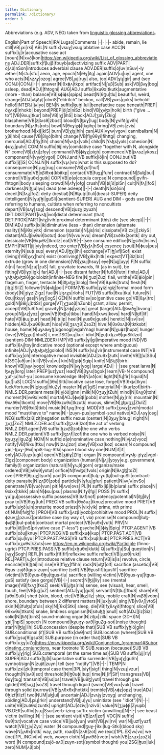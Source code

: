 ```yaml
---
title: Dictionary
permalink: /dictionary/
order: 3
---
```


Abbreviations (e.g. ADV, NEG) taken from [linguistic glossing abbreviations](https://en.wikipedia.org/wiki/List_of_glossing_abbreviations).

English|Part of Speech|IPA|Lugso|Comments
|-|-|-|-
abide, remain, lie still|VB|ɻxi|rki|
ABL|N suffix|vsuɣ|vsug|ablative case
ACC|N suffix|iɻ|ir|accusative case
act [noun]|N|xʌð|kon|https://en.wikipedia.org/wiki/List_of_glossing_abbreviations
ADJ.DER|suffix|fβujβ|fbuyb|adjectivizing suffix
ADV|PART|ðʃʌð|nSon|introduces adverbial clause
ADV.DER|suffix|ðʃuv|nSuv|-ly
æther|N|sfu|sfu|
aeon, age, epoch|N|iθɣ|itg|
again|ADV|uj|uy|
agent, one who acts|N|ʌzʌɣ|ozog|
agree|VB|ɻuj|ruy|
also, too|ADV|ɣiɻ|gir|
and (see CONJ)|CONJ|-|-|
answer|N|θxɸʌ|tkpo|
artifact|N|ʃuβ|Sub|
ask|VB|βʌɣ|bog|
asleep, dead|ADJ||fhtogni|
AUG|ADJ suffix|θxuθx|tkutk|augmentative (more - than)
balance|VB|sɸiɸs|spips|
beast|N|θɮu|tlu|
beautiful, weird, strange|ADJ|ʌɮðɻiʃ|olnriS|"eldritch" 
beckon, call|VB|ɣʌxs|goks|
behold! hello!|INTERJ|jʌ|yo|
BEN|N suffix|ɮuɮi|luli|benefactive case
beneath|PREP|ðχʌxβ|nhokb|
beyond|PREP|ðiʃz|niSz|
bind|VB|χʌɮx|holk|
birth ("give ... to")|VB|θxuɻ|tkur|
bite|VB|iχʃ|ihS|
black|ADJ|ʒxiɣ|Zkig|
blaspheme|VB|zβʌsθ|zbost|
blood|N|ɮuɣ|lug|
body|N|ɣvifð|gvifn|
boundary|N|ɻʌθs|rots|
bowl|N|θxɣiχɸ|tkgihp|
bring|VB|zvis|zvis|
brotherhood|N|xiʃ|kiS|
burn|VB|χiχ|hih|
can|AUX|vɣʌv|vgov|
cannibalism|N|χβi|hbi|
cause|VB|βiχð|bihn|
change|VB|fiχθθɣi|fihttgi|
changing, mercurial|ADJ|fiχ|fih|
chasm|N|vʌɮx|volk|
child|N|Yʌɮs|yols|
cohesion|N|ɸuχɻ|puhr|
COM|N suffix|ðij|niy|comitative case "together with N, alongside N"
come|VB|zfʌj|zfoy|
command|VB|ɸiɣχ|pigh|
commence|VB|jxʌsz|ykosz|
component|N|vɣʌɮ|vgol|
CONJ.and|VB suffix|ið|in|
CONJ.but|VB suffix|iʃ|iS|
CONJ.N|N suffix|vɻʌ|vro|what is this supposed to do?
consequence|N|ɻuɣ|rug|
consume|VB|χuf|huf|
consummate|VB|xβiθxɸ|kbitkp|
contact|VB|fuχɻ|fuhr|
contract|N|βuɮ|bul|
control|VB|ɣuθx|gutk|
COP|VB|∅|∅|copula
corpse|N compound||gvifn-fhtogni|body sleeping
crowd|N|ʌfɣ|ofg|
crush|VB|ɸiʃð|piSn|
cult|N|fʌʃ|foS|
darkness|N|ɮju|lyu|
dead (see asleep)||-|-|
death|N|sið|sin|
deceit|N|fʌʒ|foZ|
deity (bestial)|N|θɮuɮi|tluli|(beast-SUPER)
deity (intelligent)|N|ɣuʃɮi|guSli|(sentient-SUPER) AUG and DIM - gods use DIM referring to humans, cultists when referring to noncultists
depart|VB|sʌɣ|sog|
descend|VB|zjuzχ|zyuzh|
DET.DIST|PART|ivʌɮ|ivol|distal determinant (that)
DET.PROX|PART|iviχ|ivih|proximal determinant (this)
die (see sleep)||-|-|
DIM|ADJ suffix|ix|ik|diminutive (less - than)
dimension (alternate reality)|N|jiθx|yitk|
dimension (spatial)|N|ɻis|ris|
dissipate|VB|zxijʃ|zkiyS|
distant|ADJ|βʌθuθ|botut|
door|N|vvu|vvu|
dream|VB|zʌðθx|zontk|
dry out, dessicate|VB|θxɻʌθz|tkrotz|
eat|VB|-|-|see consume
edifice|N|χsiðv|hsinv|
EMPH|PART|jij|yiy|indeed, too
enter|VB|χʃʌ|hSo|
essence (soul)|N|ɸus|pus|
eternity|N|suɸ|sup|
every|ADJ|ɮχi|lhi|
exchange|VT|ɮʃʌf|lSof|
exist (living)|VB|χʌχ|hoh|
exist (nonliving)|VB|χiθx|hitk|
expect|VT|βiz|biz|
extrude (grow in one dimension)|VB|χsuj|hsuy|
eye|N|ujj|uyy|
F|N suffix|ði|ni|
face|N|zuʃ|zuS|
fall, gravitate towards, fit (as in suit), be fitting|VB|iɣx|igk|
far|ADJ|-|-|see distant
father|N|fuθð|futn|
finite|ADJ|ɣʌɮʌɮʌɮziθ|golololzit|infinite-NEG
fire|N|ʒuz|Zuz|
flail, writhe|VB|ɸið|pin|
flagellum, finger, tentacle|N|βɮʌɮɣ|blolg|
flee|VB|θɻuθs|truts|
flesh|N|ʃiɮʒ|SilZ|
follower|N|ɸʌɮ|pol|
FORM|VB suffix|ɻɣiz|rgiz|formal mood 
form (body)|N|ʒiɣz|Zigz|
fuel|N|ɻɮʌχs|rlohs|
FUT|VB suffix|θxu|tku|
future|N|θxuj|tkuy|
gas|N|ʌɣʃ|ogS|
GEN|N suffix|sʌ|so|genitive case
go|VB|θɻʌ|tro|
gold|N|βθiʃɻ|btiSr|
gorge|VT|χʒuðβ|hZunb|
grant, allow, permit, accept|VB|fuð|fun|
gravity|N|jziɸj|yzipy|
great (large)|ADJ|βvʌðɣ|bvong|
group|N|jʌz|yoz|
grow|VB|θxβu|tkbu|
hand|N|xʌvs|kovs|
hard|N|ɮif|lif|
hate|VB|ɸuɻ|pur|
head|N|iɸ|ip|
heel|N|ɣusθx|gustk|
heretic|N|isv|isv|
hidden|ADJ|xuθθ|kutt|
hide|VB|ʒsʌʒθ|ZsoZt|
hive|N|θxθxʌβθ|tktkobt|
house, home|N|uɣʌðʌɣɮ|ugonogl|wgah'nagl
human|N|χuɸz|hupz|
hunger (love)|VB|χχuʃ|hhuS|
i, me|1SG|xuɻ|kur|
idiot|N|ɣuʃixɮzʌθ|guSiklzot|(sentient-DIM-NMLZDER)
IMP|VB suffix|ɣi|gi|imperative mood
IND|VB suffix|θʌj|toy|indicative mood (optional except where ambiguous)
infinite|ADJ|ɣʌɮʌɮʌɮ|gololol|
INS|N suffix|viɻ|vir|instrumental case
INT|VB suffix|ʌχ|oh|interrogative mood
invisible|ADJ|zuθx|zutk|
invite|VB|ʃʃu|SSu|
it|3SG|uð|un|
kill|VB|vu|vu|
kin|N|ʃɣiɸ|Sgip|
knife|N|βiɻβ|birb|
know|VB|jʌɣʌ|yogo|
knowledge|N|jʌɣ|yog|
large|ADJ|-|-|see great
larva|N|ɮʌɻɣ|lorg|
later|PREP|juz|yuz|
lead|VB|βɣʌx|bgok|
learn|VB-N compound|χuf-ju|huf-yu |consume knowledge
life|N|ʌð|on|
light|N|fiɻ|fir|
liquid|N|ɮuʃ|luS|
LOC|N suffix|ʃiθx|Sitk|locative case
lose, forget|VB|θxjʌ|tkyo|
luck/fortune|N|χɮuʒj|hluZy|
master|N|ɣiʃ|giS|
material|N|-|tkurlzof|birth-NMLS.DER.patient
metal|N|ɣiðð|ginn|
milk|N|θʒuχ|tZuh|
mind|N|θʌχθ|toht|
moment|N|vʌθx|votk|
mortal|ADJ|ɸʌββ|pobb|
mother|N|ɻiχ|rih|
mountain|N|θxʌðθx|tkontk|
move|VB|θxzuθx|tkzutk|
mucus, slime|N|ʒɮuɮʒ|ZlulZ|
murder|VB|θxiβ|tkib|
music|N|fɻʌɣ|frog|
MOD|VB suffix|ʒvʌχ|zvoh|modal mood "must/have to"
name|N|-|zuyn-pus|symbol-soul
native|ADJ|ʌsɣ|osg|
NEG|suffix|ziθ|zit|negation suffix
nexus (center)|N|βχuɣ|bhug|
night|N|ʒʌʒ|ZoZ|
NMLZ.DER.act|suffix|ɮzʌθ|lzot|the act of verbing
NMLZ.DER.agent|VB suffix|ɮzʌβ|lzob|the one who verbs
NMLZ.DER.patient|VB suffix|ɮzʌf|lzof|the one who is verbed
noise|N|ɮɣuʒɣ|lguZg|
NOM|N suffix|∅|∅|nominative case
nothing|N|vjʌz|vyoz|
notify|VB|fθxu|ftku|
now|N|zʌɻ|zor|
obey|VB|xʌz|koz|
ocean|N compound|χɸiʃ-ɮuɣ-ʃθxi|hpiS-lug-Stki|space blood sky
one|NUM|if|if|
only|ADJ|uɣx|ugk|
open|VB|ʒɸiɣ|Zfig|
organ |N compound|vɣʌɮ-ʒiɣz|vgol-Zigz|(component body)
organization (human)|N|jʌjj|yoyy|e.g. government, family(!)
organization (natural)|N|ɣʌɻð|gorn|
organize/make ordered|VB|jʌθuθ|yotut|
orifice|N|fvʌɮs|fvols|
origin|N|θʌʒɮ|toZl|
over|PREP|θjuɻχ|tyurh|
pact|N compound|βuɮ-ɣuʃɮi|bul-guSli|contract-deity
parasite|N|zʌβθ|zobt|
particle|N|ɣfuɻ|gfur|
patient|N|ʌvʃʌ|ovSo|
penetrate|VB|vuð|vun|
pit|N|ʌvs|ovs|
PL|N suffix|iβ|ib|plural suffix
place|N|θxixx|tkikk|
plan|N|ɸsu|psu|
plasma|N|fɣi|fgi|
POSS |N suffix|ɣu|gu|possessive suffix
possess|VB|ðʌf|nof|
potency/potential|N|iɮj|ily|
pray to|VB|θuχ|tuh|
PREC|VB suffix|θxðuz|tknuz|precative mood
PRET|VB suffix|uɮð|uln|preterite mood
priest|N|vix|vik|
prime, nth prime of|NUM|fʌɮ|fol|
PROH|VB suffix|jʌzβ|yozb|prohibitive mood
PROL|N suffix|ɸzuvʒ|pzuvZ|prolative case (by way of, via)
promise|N compound|βuɮ-ɸʌββ|bul-pobb|contract mortal
protect|VB|vuθx|vutk|
PRV|N suffix|iðʃ|inS|privative case ("-less")
psyche|N|ʃɸiɣ|Spig|
PTCP.AGENT|VB suffix|xðuj|knuy|
PTCP.NEG|VB suffix|xuɸ|kup|
PTCP.PAST.ACT|VB suffix|xju|kyu|
PTCP.PAST.PASS|VB suffix|xuβ|kub|
PTCP.PRES.ACT|VB suffix|xʒuθs|kZuts|see https://en.m.wikipedia.org/wiki/Participle (finno-ugric)
PTCP.PRES.PASS|VB suffix|xɮuθx|klutk|
Q|suffix|ʃu|Su|
question|N|ʃʌɣχ|Sogh|
REFL|N suffix|fif|fif|reflexive suffix
reflect|VB|ɻuxθ|rukt|
REL|PART|ʌɻ|or|introduces relative clause
return|VB|is|is|
revolve, circle, encircle|VB|ɮði|lni|
rise|VB|ffiχχ|ffihh|
rock|N|ʌɮf|olf|
sacrifice (ascetic)|VB|θɣus-zujð|tgus-zuyn|
sacrifice (self)|VB|θɣusfif|tgusfif|
sacrifice (victim)|VB|θɣus-θɮu|tgus-tlu|
sacrifice (willing victim)|VB|θɣus-ɣuʃ|tgus-guS|
satisfy (see gorge)|VB|-|-|
secret|N|ɮij|liy|
see (mental image)|VB|fxʌʒ|fkoZ|
seek|VB|ɻiɮs|rils|
sense, see (visual), hear, smell, touch, feel|VB|uʒ|uZ|
sentient|ADJ|ɣuʃ|guS|
servant|N|fβuʃ|fbuS|
share|VB|ʃuθx|Sutk|
shed (skin, blood, etc)|VB|iɮz|ilz|
ship, mobile craft|N|vʌβð|vobn|
shore, boundary between 2 different matters|N|jux|yuk|
sing|VB|vθʌʃ|vtoS|
skin|N|βfuɮs|bfuls|
sky|N|ʃθxi|Stki|
sleep, die|VB|fχθʌɣð|fhtogn|
slice|VB|θθxʌθx|ttkotk|
snake, limbless organism|N|sðuɮɮ|snull|
soft|ADJ|ʃiz|Siz|
solid|N|βiðʃ|binS|
sound-making organ|N|ziɮx|zilk|
space (3D+)|N|χɸiʃ|hpiS|
speech |N compound|ɮɣuʒɣ-sʌθ|lguZg-sot|(noise thought)
star|N|ɮiχ|lih|
SUB.concession (despite that)|SUB VB suffix|ɣɮið|glin|
SUB.conditional (if)|SUB VB suffix|dʌθ|not|
SUB.location (where)|SUB VB suffix|ɣsuʃθ|gsuSt|
SUB.purpose (in order that)|SUB VB suffix|uʒɣ|uZg|https://en.wikipedia.org/wiki/Conjunction_(grammar)#Subordinating_conjunctions, near footnote 10
SUB.reason (because)|SUB VB suffix|ɻiɣ|rig|
SUB.cotemporal (at the same time as)|SUB VB suffix|ɻij|riy|
SUPER|ADJ suffix|ɮi|li|superlative suffix
surrender|VB|ɣuʃχ|guSh|
symbol/sign|N|zujð|zuyn|
tell (see "notify")|VB|-|-|
TEMP|N suffix|zxi|zki|temporal case
them|3PL|siɣf|sigf|
thing|N|vzuɻ|vzur|
thought|N|sʌθ|sot|
threshold|N|ɮθuɸ|ltup|
time|N|ʃif|Sif|
transgress|VB|θuɣ|tug|
transmit|VB|ʌs|os|
travel|VB|juθɮ|yutl|
travel through gas (glide)|VB|sʌʒʃ|soZS|
travel through liquid (swim)|VB|vux|vuk|
travel through solid (burrow)|VB|χʌθxθx|hotktk|
tremble|VB|ʌɸz|opz|
true|ADJ|θɮizf|tlizf|
two|NUM|uɮ|ul|
uncertain|ADJ|zvʌjɣ|zvoyg|
unchanging, abiding|ADJ|ɻxiɻ|rkir|
understand|VB|ju|yu|
uninitiate (see "idiot")|N|-|-|
unite|VB|zuðθx|zuntk|
upright|ADJ|ðzivʃ|nzivS|
value|N|ʒjuɸβ|Zyupb|
VB.DER|suffix|ʃsuɻ|Ssur|verb-izing suffix
victim (unwilling)|N|-|-| see beast
victim (willing)|N|-|-|see sentient
visit|VB|zʌf|zof|
VOC|N suffix|θuθ|tut|vocative case
voice|VB|juð|yun|
wait|VB|ɻvi|rvi|
war|N|juzf|yuzf|
watch|VB|ʒjʌ|Zyo|
water |N compound|ɮuɣ-ʃθxi|lug-Stki|(blood sky)
wave|N|ɻʌθx|rotk|
way, path, road|N|zʌθ|zot|
we (exc)|1PL.EX|vʌ|vo|
we (inc)|1PL.INC|vi|vi|
web, woven cloth|N|ɻvʌθð|rvotn|
wish|VB|zʌʒx|zoZk|
word |N compound|zujð-sʌθ|zuyn-sot|(symbol thought)
you|2SG|ɮux|luk|
zero|NUM|ʌβ|ob|
